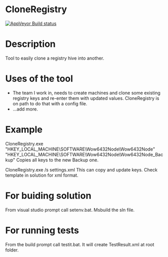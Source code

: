 # CloneRegistry
[![AppVeyor Build status](https://ci.appveyor.com/api/projects/status/3xfkxtnkrts1x06q/branch/master?svg=true)](https://ci.appveyor.com/project/dp7g09/cloneregistry/branch/master)

# Description
Tool to easily clone a registry hive into another.

# Uses of the tool
* The team I work in, needs to create machines and clone some existing registry keys and re-enter them with updated values. CloneRegistry is on path to do that with a config file.
* ...add more.

# Example
CloneRegistry.exe "HKEY_LOCAL_MACHINE\SOFTWARE\Wow6432Node\Wow6432Node" "HKEY_LOCAL_MACHINE\SOFTWARE\Wow6432Node\Wow6432Node_Backup"
Copies all keys to the new Backup one.

CloneRegistry.exe /s settings.xml
This can copy and update keys.
Check template in solution for xml format.

# For buiding solution
From visual studio prompt call setenv.bat.
Msbuild the sln file.

# For running tests
From the build prompt call testit.bat. It will create TestResult.xml at root folder.
